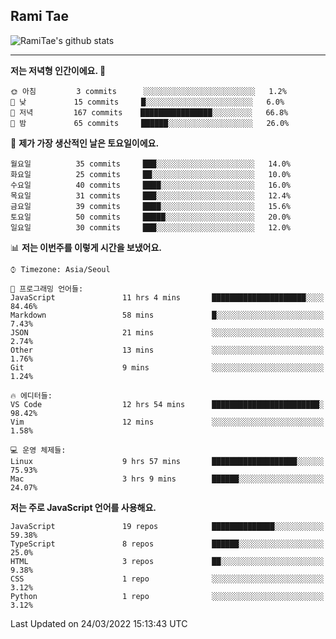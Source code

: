 ## Rami Tae

![RamiTae's github stats](https://github-readme-stats.vercel.app/api?username=RamiTae&show_icons=true&theme=tokyonight)

---
<!--START_SECTION:waka-->
**저는 저녁형 인간이에요. 🦉** 

```text
🌞 아침         3 commits      ░░░░░░░░░░░░░░░░░░░░░░░░░   1.2% 
🌆 낮　         15 commits     █░░░░░░░░░░░░░░░░░░░░░░░░   6.0% 
🌃 저녁         167 commits    ████████████████░░░░░░░░░   66.8% 
🌙 밤　         65 commits     ██████░░░░░░░░░░░░░░░░░░░   26.0%

```
📅 **제가 가장 생산적인 날은 토요일이에요.** 

```text
월요일          35 commits     ███░░░░░░░░░░░░░░░░░░░░░░   14.0% 
화요일          25 commits     ██░░░░░░░░░░░░░░░░░░░░░░░   10.0% 
수요일          40 commits     ████░░░░░░░░░░░░░░░░░░░░░   16.0% 
목요일          31 commits     ███░░░░░░░░░░░░░░░░░░░░░░   12.4% 
금요일          39 commits     ████░░░░░░░░░░░░░░░░░░░░░   15.6% 
토요일          50 commits     █████░░░░░░░░░░░░░░░░░░░░   20.0% 
일요일          30 commits     ███░░░░░░░░░░░░░░░░░░░░░░   12.0%

```


📊 **저는 이번주를 이렇게 시간을 보냈어요.** 

```text
⌚︎ Timezone: Asia/Seoul

💬 프로그래밍 언어들: 
JavaScript               11 hrs 4 mins       █████████████████████░░░░   84.46% 
Markdown                 58 mins             █░░░░░░░░░░░░░░░░░░░░░░░░   7.43% 
JSON                     21 mins             ░░░░░░░░░░░░░░░░░░░░░░░░░   2.74% 
Other                    13 mins             ░░░░░░░░░░░░░░░░░░░░░░░░░   1.76% 
Git                      9 mins              ░░░░░░░░░░░░░░░░░░░░░░░░░   1.24%

🔥 에디터들: 
VS Code                  12 hrs 54 mins      ████████████████████████░   98.42% 
Vim                      12 mins             ░░░░░░░░░░░░░░░░░░░░░░░░░   1.58%

💻 운영 체제들: 
Linux                    9 hrs 57 mins       ███████████████████░░░░░░   75.93% 
Mac                      3 hrs 9 mins        ██████░░░░░░░░░░░░░░░░░░░   24.07%

```

**저는 주로 JavaScript 언어를 사용해요.** 

```text
JavaScript               19 repos            ██████████████░░░░░░░░░░░   59.38% 
TypeScript               8 repos             ██████░░░░░░░░░░░░░░░░░░░   25.0% 
HTML                     3 repos             ██░░░░░░░░░░░░░░░░░░░░░░░   9.38% 
CSS                      1 repo              ░░░░░░░░░░░░░░░░░░░░░░░░░   3.12% 
Python                   1 repo              ░░░░░░░░░░░░░░░░░░░░░░░░░   3.12%

```



 Last Updated on 24/03/2022 15:13:43 UTC
<!--END_SECTION:waka-->
